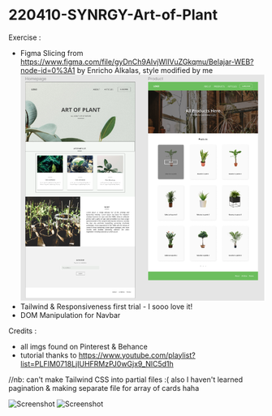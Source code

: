 # 220410-SYNRGY-Art-of-Plant

Exercise :

- Figma Slicing from https://www.figma.com/file/gyDnCh9AIvjWlIVuZGkqmu/Belajar-WEB?node-id=0%3A1 by Enricho Alkalas, style modified by me
  ![Screenshot](./assets/img/ss/Screenshot%202022-05-10%20170206.png)
- Tailwind & Responsiveness first trial - I sooo love it!
- DOM Manipulation for Navbar

Credits :

- all imgs found on Pinterest & Behance
- tutorial thanks to https://www.youtube.com/playlist?list=PLFIM0718LjIUHFRMzPJ0wGjx9_NlC5d1h

//nb: can't make Tailwind CSS into partial files :( also I haven't learned pagination & making separate file for array of cards haha

![Screenshot](./assets/img/ss/screencapture-exa-extensia-github-io-220410-SYNRGY-Art-of-Plant-2022-05-10-16_50_30.png)
![Screenshot](./assets/img/ss/screencapture-file-E-02-SYNRGY-Academy-Front-End-20220410-TEST-Product-Page-product-html-2022-05-10-16_52_16.png)
